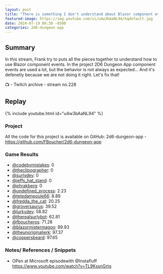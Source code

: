 ```yaml
---
layout: post
title: "There is something I don't understand about Blazor component event, let's fix that! (stream 228)"
featured-image: https://img.youtube.com/vi/u4w3bAaNL94/hqdefault.jpg
date: 2024-07-19 06:30 -0500
categories: 2d6-dungeon-app
---
```

## Summary
In this stream, Frank try to puts all the pieces together to understand how to use Blazor component events. In the project 2D6 Dungeon App component events are used a lot, but the behavior is not always as expected... And it's defenetly because we are not doing it right. Let's fix that! 

📺 - Twitch archive - stream no.228

## Replay

{% include youtube.html id="u4w3bAaNL94" %}
<br/><!--more-->

### Project

All the code for this project is available on GitHub: 2d6-dungeon-app - https://github.com/FBoucher/2d6-dungeon-app

### Game Results

- [@codebymistakes](https://www.twitch.tv/codebymistakes): 0
- [@theclipographer](https://www.twitch.tv/theclipographer): 0
- [@surlydev](https://www.twitch.tv/surlydev): 0
- [@jeffs_hat_stand](https://www.twitch.tv/jeffs_hat_stand): 0
- [@phrakberg](https://www.twitch.tv/phrakberg): 0
- [@undefined_process](https://www.twitch.tv/undefined_process): 2.23
- [@tetedampoule66](https://www.twitch.tv/tetedampoule66): 8.89
- [@fredda_the_cat](https://www.twitch.tv/fredda_the_cat): 20.25
- [@groversaurus](https://www.twitch.tv/groversaurus): 39.52
- [@lurkydev](https://www.twitch.tv/lurkydev): 58.82
- [@therealsurlybot](https://www.twitch.tv/therealsurlybot): 62.81
- [@fboucheros](https://www.twitch.tv/fboucheros): 71.28
- [@blazormistermagoo](https://www.twitch.tv/blazormistermagoo): 89.93
- [@theunoriginaljerk](https://www.twitch.tv/theunoriginaljerk): 97.37
- [@coppersbeard](https://www.twitch.tv/coppersbeard): 97.65

### Notes/ References / Snippets

- OPen at Microsoft episodewith @Instafluff https://www.youtube.com/watch?v=TL9KssnGrtg
